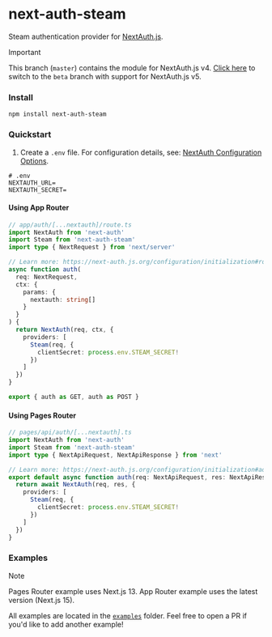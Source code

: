 # next-auth-steam

Steam authentication provider for [NextAuth.js](https://authjs.dev).

> [!IMPORTANT]
> This branch (`master`) contains the module for NextAuth.js v4. [Click here](https://github.com/nekonyx/next-auth-steam/tree/beta) to switch to the `beta` branch with support for NextAuth.js v5.

### Install

```
npm install next-auth-steam
```

### Quickstart

1. Create a `.env` file. For configuration details, see: [NextAuth Configuration Options](https://next-auth.js.org/configuration/options).

```dotenv
# .env
NEXTAUTH_URL=
NEXTAUTH_SECRET=
```

#### Using App Router

```ts
// app/auth/[...nextauth]/route.ts
import NextAuth from 'next-auth'
import Steam from 'next-auth-steam'
import type { NextRequest } from 'next/server'

// Learn more: https://next-auth.js.org/configuration/initialization#route-handlers-app
async function auth(
  req: NextRequest,
  ctx: {
    params: {
      nextauth: string[]
    }
  }
) {
  return NextAuth(req, ctx, {
    providers: [
      Steam(req, {
        clientSecret: process.env.STEAM_SECRET!
      })
    ]
  })
}

export { auth as GET, auth as POST }
```

#### Using Pages Router

```ts
// pages/api/auth/[...nextauth].ts
import NextAuth from 'next-auth'
import Steam from 'next-auth-steam'
import type { NextApiRequest, NextApiResponse } from 'next'

// Learn more: https://next-auth.js.org/configuration/initialization#advanced-initialization
export default async function auth(req: NextApiRequest, res: NextApiResponse) {
  return await NextAuth(req, res, {
    providers: [
      Steam(req, {
        clientSecret: process.env.STEAM_SECRET!
      })
    ]
  })
}
```

### Examples

> [!NOTE]
> Pages Router example uses Next.js 13. App Router example uses the latest version (Next.js 15).

All examples are located in the [`examples`](https://github.com/nekonyx/next-auth-steam/tree/master/examples) folder. Feel free to open a PR if you'd like to add another example!
